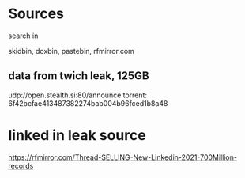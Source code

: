 

# Sources 

search in 

skidbin, doxbin, pastebin, rfmirror.com

## data from twich leak, 125GB

udp://open.stealth.si:80/announce
torrent: 6f42bcfae413487382274bab004b96fced1b8a48


# linked in leak source 

https://rfmirror.com/Thread-SELLING-New-Linkedin-2021-700Million-records

